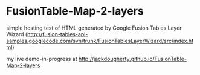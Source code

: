 FusionTable-Map-2-layers
========================

simple hosting test of HTML generated by Google Fusion Tables Layer Wizard 
(http://fusion-tables-api-samples.googlecode.com/svn/trunk/FusionTablesLayerWizard/src/index.html)

my live demo-in-progress at http://jackdougherty.github.io/FusionTable-Map-2-layers
